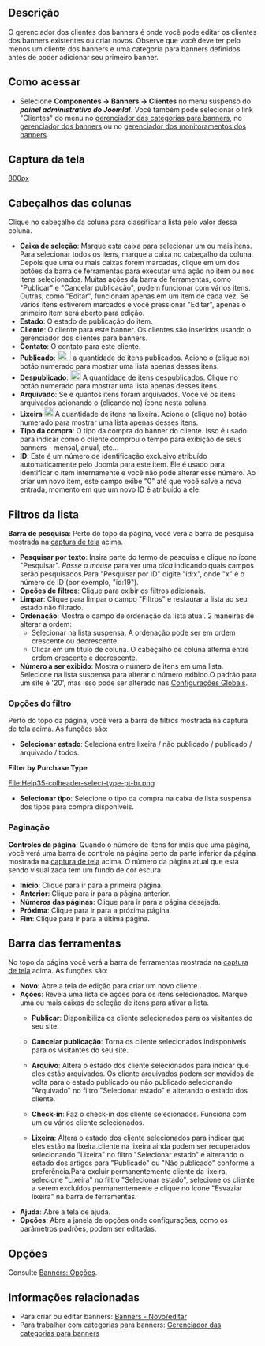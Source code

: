 <!-- Filename: Help4.x:Banners:_Clients / Display title: Ajuda4.x:Banners: Clientes -->

## Descrição

O gerenciador dos clientes dos banners é onde você pode editar os
clientes dos banners existentes ou criar novos. Observe que você deve
ter pelo menos um cliente dos banners e uma categoria para banners
definidos antes de poder adicionar seu primeiro banner.

## Como acessar

- Selecione **Componentes → Banners → Clientes** no menu suspenso do
  ***painel administrativo do Joomla!***. Você também pode selecionar o
  link "Clientes" do menu no [gerenciador das categorias para
  banners](https://docs.joomla.org/Help4.x:Banners:_Categories/pt-br "Help4.x:Banners: Categories/pt-br"),
  no [gerenciador dos
  banners](https://docs.joomla.org/Help4.x:Banners:_Edit/pt-br "Help4.x:Banners: Edit/pt-br")
  ou no [gerenciador dos monitoramentos dos
  banners](https://docs.joomla.org/Help4.x:Banners:_Tracks/pt-br "Help4.x:Banners: Tracks/pt-br").

## Captura da tela

<a
href="https://docs.joomla.org/index.php?title=Special:Upload&amp;wpDestFile=Help-4x-components-banner-manager-clients-pt-br.png"
class="new"
title="File:Help-4x-components-banner-manager-clients-pt-br.png">800px</a>

## Cabeçalhos das colunas

Clique no cabeçalho da coluna para classificar a lista pelo valor dessa
coluna.

- **Caixa de seleção**: Marque esta caixa para selecionar um ou mais
  itens. Para selecionar todos os itens, marque a caixa no cabeçalho da
  coluna. Depois que uma ou mais caixas forem marcadas, clique em um dos
  botões da barra de ferramentas para executar uma ação no item ou nos
  itens selecionados. Muitas ações da barra de ferramentas, como
  "Publicar" e "Cancelar publicação", podem funcionar com vários itens.
  Outras, como "Editar", funcionam apenas em um item de cada vez. Se
  vários itens estiverem marcados e você pressionar "Editar", apenas o
  primeiro item será aberto para edição.
- **Estado**: O estado de publicação do item.
- **Cliente**: O cliente para este banner. Os clientes são inseridos
  usando o gerenciador dos clientes para banners.
- **Contato**: O contato para este cliente.
- **Publicado**:
  <img src="https://docs.joomla.org/images/1/10/Help-4x-icon-tick.png"
  decoding="async" data-file-width="27" data-file-height="20" width="27"
  height="20" alt="Help-4x-icon-tick.png" /> a quantidade de itens
  publicados. Acione o (clique no) botão numerado para mostrar uma lista
  apenas desses itens.
- **Despublicado**:
  <img src="https://docs.joomla.org/images/c/c9/Help-4x-icon-cross.png"
  decoding="async" data-file-width="21" data-file-height="20" width="21"
  height="20" alt="Help-4x-icon-cross.png" /> A quantidade de itens
  despublicados. Clique no botão numerado para mostrar uma lista apenas
  desses itens.
- **Arquivado**: Se e quantos itens foram arquivados. Você vê os itens
  arquivados acionando o (clicando no) ícone nesta coluna.
- **Lixeira**
  <img src="https://docs.joomla.org/images/5/59/Help-4x-icon-bin.png"
  decoding="async" data-file-width="18" data-file-height="20" width="18"
  height="20" alt="Help-4x-icon-bin.png" /> A quantidade de itens na
  lixeira. Acione o (clique no) botão numerado para mostrar uma lista
  apenas desses itens.
- **Tipo da compra**: O tipo da compra do banner do cliente. Isso é
  usado para indicar como o cliente comprou o tempo para exibição de
  seus banners - mensal, anual, etc...
- **ID**: Este é um número de identificação exclusivo atribuído
  automaticamente pelo Joomla para este item. Ele é usado para
  identificar o item internamente e você não pode alterar esse número.
  Ao criar um novo item, este campo exibe "0" até que você salve a nova
  entrada, momento em que um novo ID é atribuído a ele.

## Filtros da lista

**Barra de pesquisa**: Perto do topo da página, você verá a barra de
pesquisa mostrada na [captura de tela](#screenshot) acima.

- **Pesquisar por texto**: Insira parte do termo de pesquisa e clique no
  ícone "Pesquisar". *Passe o mouse* para ver uma *dica* indicando quais
  campos serão pesquisados.Para "Pesquisar por ID" digite "id:x", onde
  "x" é o número de ID (por exemplo, "id:19").
- **Opções de filtros**: Clique para exibir os filtros adicionais.
- **Limpar**: Clique para limpar o campo "Filtros" e restaurar a lista
  ao seu estado não filtrado.
- **Ordenação**: Mostra o campo de ordenação da lista atual. 2 maneiras
  de alterar a ordem:
  - Selecionar na lista suspensa. A ordenação pode ser em ordem
    crescente ou decrescente.
  - Clicar em um título de coluna. O cabeçalho de coluna alterna entre
    ordem crescente e decrescente.
- **Número a ser exibido**: Mostra o número de itens em uma lista.
  Selecione na lista suspensa para alterar o número exibido.O padrão
  para um site é '20', mas isso pode ser alterado nas [Configurações
  Globais](https://docs.joomla.org/Help4.x:Site_Global_Configuration/pt-br#defaultlistlimit "Help4.x:Site Global Configuration/pt-br").

### Opções do filtro

Perto do topo da página, você verá a barra de filtros mostrada na
captura de tela acima. As funções são:

- **Selecionar estado**: Seleciona entre lixeira / não publicado /
  publicado / arquivado / todos.

**Filter by Purchase Type**

<a
href="https://docs.joomla.org/index.php?title=Special:Upload&amp;wpDestFile=Help35-colheader-select-type-pt-br.png"
class="new"
title="File:Help35-colheader-select-type-pt-br.png">File:Help35-colheader-select-type-pt-br.png</a>

- **Selecionar tipo**: Selecione o tipo da compra na caixa de lista
  suspensa dos tipos para compra disponíveis.

### Paginação

**Controles da página**: Quando o número de itens for mais que uma
página, você verá uma barra de controle na página perto da parte
inferior da página mostrada na [captura de tela](#screenshot) acima. O
número da página atual que está sendo visualizada tem um fundo de cor
escura.

- **Início**: Clique para ir para a primeira página.
- **Anterior**: Clique para ir para a página anterior.
- **Números das páginas**: Clique para ir para a página desejada.
- **Próxima**: Clique para ir para a próxima página.
- **Fim**: Clique para ir para a última página.

## Barra das ferramentas

No topo da página você verá a barra de ferramentas mostrada na [captura
de tela](#Captura_de_tela) acima. As funções são:

- **Novo**: Abre a tela de edição para criar um novo cliente.
- **Ações**: Revela uma lista de ações para os itens selecionados.
  Marque uma ou mais caixas de seleção de itens para ativar a lista.
  - **Publicar**: Disponibiliza os cliente selecionados para os
    visitantes do seu site.

  - **Cancelar publicação**: Torna os cliente selecionados indisponíveis
    para os visitantes do seu site.

  - **Arquivo**: Altera o estado dos cliente selecionados para indicar
    que eles estão arquivados. Os cliente arquivados podem ser movidos
    de volta para o estado publicado ou não publicado selecionando
    "Arquivado" no filtro "Selecionar estado" e alterando o estado dos
    cliente.

  - **Check-in**: Faz o check-in dos cliente selecionados. Funciona com
    um ou vários cliente selecionados.

  - **Lixeira**: Altera o estado dos cliente selecionados para indicar
    que eles estão na lixeira.cliente na lixeira ainda podem ser
    recuperados selecionando "Lixeira" no filtro "Selecionar estado" e
    alterando o estado dos artigos para "Publicado" ou "Não publicado"
    conforme a preferência.Para excluir permanentemente cliente da
    lixeira, selecione "Lixeira" no filtro "Selecionar estado",
    selecione os cliente a serem excluídos permanentemente e clique no
    ícone "Esvaziar lixeira" na barra de ferramentas.
- **Ajuda**: Abre a tela de ajuda.
- **Opções**: Abre a janela de opções onde configurações, como os
  parâmetros padrões, podem ser editadas.

## Opções

Consulte [Banners:
Opções](https://docs.joomla.org/Help4.x:Banners:_Options/pt-br "Help4.x:Banners: Options/pt-br").

## Informações relacionadas

- Para criar ou editar banners: [Banners -
  Novo/editar](https://docs.joomla.org/Help4.x:Banners:_Edit/pt-br "Help4.x:Banners: Edit/pt-br")
- Para trabalhar com categorias para banners: [Gerenciador das
  categorias para
  banners](https://docs.joomla.org/Help4.x:Banners:_Categories/pt-br "Help4.x:Banners: Categories/pt-br")
